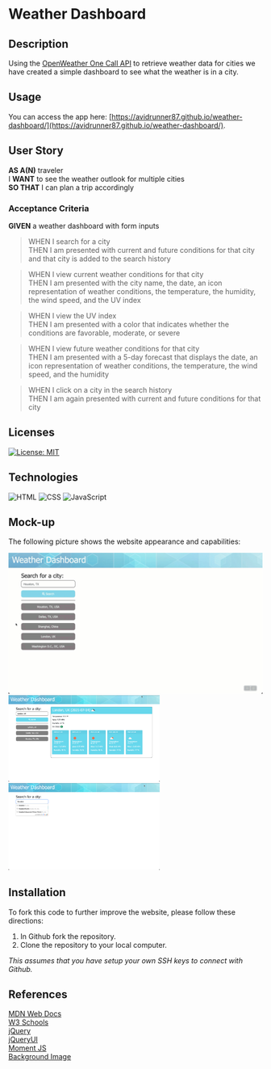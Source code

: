 # Weather Dashboard
## Description
Using the [OpenWeather One Call API](https://openweathermap.org/api/one-call-api) to retrieve weather data for cities we have created a simple dashboard to see what the weather is in a city.

## Usage
You can access the app here: [https://avidrunner87.github.io/weather-dashboard/](https://avidrunner87.github.io/weather-dashboard/).

## User Story
**AS A(N)** traveler<br>
I **WANT** to see the weather outlook for multiple cities<br>
**SO THAT** I can plan a trip accordingly
### Acceptance Criteria
**GIVEN** a weather dashboard with form inputs

>WHEN I search for a city<br>
THEN I am presented with current and future conditions for that city and that city is added to the search history

>WHEN I view current weather conditions for that city<br>
THEN I am presented with the city name, the date, an icon representation of weather conditions, the temperature, the humidity, the wind speed, and the UV index

>WHEN I view the UV index<br>
THEN I am presented with a color that indicates whether the conditions are favorable, moderate, or severe

>WHEN I view future weather conditions for that city<br>
THEN I am presented with a 5-day forecast that displays the date, an icon representation of weather conditions, the temperature, the wind speed, and the humidity

>WHEN I click on a city in the search history<br>
THEN I am again presented with current and future conditions for that city

## Licenses
[![License: MIT](https://img.shields.io/badge/License-MIT-yellow.svg)](https://github.com/avidrunner87/weather-dashboard/blob/main/LICENSE.md)

## Technologies
![HTML](https://img.shields.io/static/v1?label=html&message=10.3%&color=red)
![CSS](https://img.shields.io/static/v1?label=css&message=7.2%&color=purple)
![JavaScript](https://img.shields.io/static/v1?label=javascript&message=82.5%&color=yellow)

## Mock-up
The following picture shows the website appearance and capabilities:

<img src="./assets/images/screenshots/mockup.gif" width="600"><br>
<img src="./assets/images/screenshots/screenshot01.png" width="300">
<img src="./assets/images/screenshots/screenshot02.png" width="300">

## Installation
To fork this code to further improve the website, please follow these directions:

1. In Github fork the repository.
1. Clone the repository to your local computer.

_This assumes that you have setup your own SSH keys to connect with Github._

## References
[MDN Web Docs](https://developer.mozilla.org/en-US/docs/Web/HTML/Element)<br>
[W3 Schools](https://www.w3schools.com/)<br>
[jQuery](https://jquery.com)<br>
[jQueryUI](https://jqueryui.com)<br>
[Moment JS](https://momentjs.com/)<br>
[Background Image](https://www.bates.edu/wordpress/blueprints/header-background-images/)
